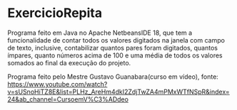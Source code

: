 # ExercicioRepita

Programa feito em Java no Apache NetbeansIDE 18, que tem a funcionalidade de contar todos os valores digitados na janela com campo de texto, inclusive, contabilizar quantos pares foram digitados, quantos ímpares, quanto números acima de 100 e uma média de todos os valores somados ao final da execução do projeto.

Programa feito pelo Mestre Gustavo Guanabara(curso em vídeo), fonte: https://www.youtube.com/watch?v=sUSnoHiTZ8E&list=PLHz_AreHm4dkI2ZdjTwZA4mPMxWTfNSpR&index=24&ab_channel=CursoemV%C3%ADdeo
